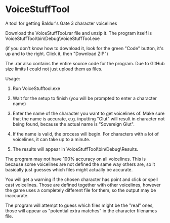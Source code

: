 # VoiceStuffTool
A tool for getting Baldur's Gate 3 character voicelines


Download the VoiceStuffTool.rar file and unzip it. The program itself is VoiceStuffTool\bin\Debug\VoiceStuffTool.exe

(if you don't know how to download it, look for the green "Code" button, it's up and to the right. Click it, then "Download ZIP")

The .rar also contains the entire source code for the program. Due to GitHub size limits I could not just upload them as files.

Usage:

1. Run VoiceStufftool.exe

2. Wait for the setup to finish (you will be prompted to enter a character name)

3. Enter the name of the character you want to get voicelines of. Make sure that the name is accurate, e.g. inputting "Glut" will result in character not being found, because the actual name is "Sovereign Glut".

4. If the name is valid, the process will begin. For characters with a lot of voicelines, it can take up to a minute.

5. The results will appear in VoiceStuffTool\bin\Debug\Results.


The program may not have 100% accuracy on all voicelines. This is because some voicelines are not defined the same way others are, so it basically just guesses which files might actually be accurate.

You will get a warning if the chosen character has point and click or spell cast voicelines. Those are defined together with other voicelines, however the game uses a completely different file for them, so the output may be inaccurate.

The program will attempt to guess which files might be the "real" ones, those will appear as "potential extra matches" in the character filenames file.



